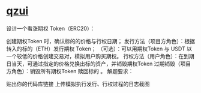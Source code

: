 # [qzui]()

设计一个看涨期权 Token（ERC20）：

创建期权Token 时，确认标的的价格与行权日期；
发行方法（项目方角色）：根据转入的标的（ETH）发行期权 Token；
（可选）：可以用期权Token 与 USDT 以一个较低的价格创建交易对，模拟用户购买期权。
行权方法（用户角色）：在到期日当天，可通过指定的价格兑换出标的资产，并销毁期权Token
过期销毁（项目方角色）：销毁所有期权Token 赎回标的 。
解题要求：

贴出你的代码库链接
上传模拟执行发行、行权过程的日志截图
